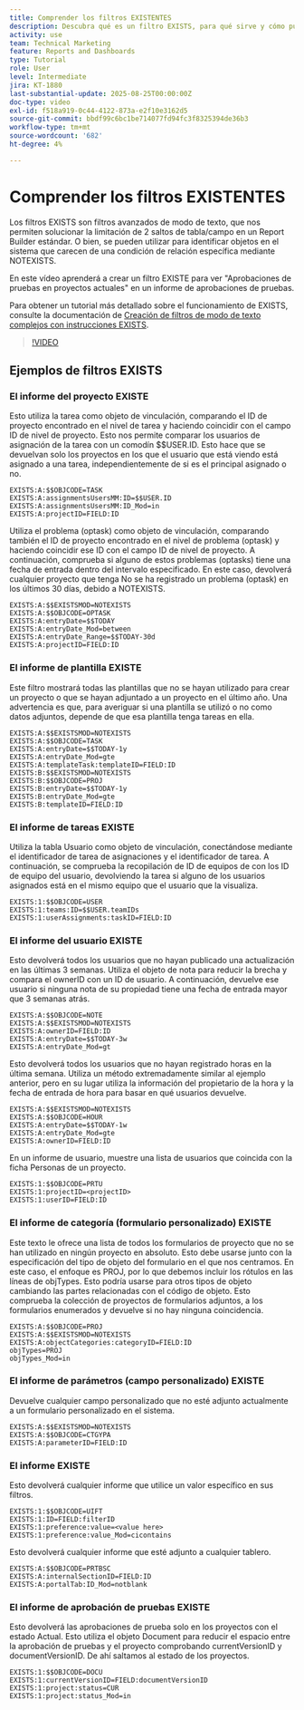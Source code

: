 ```yaml
---
title: Comprender los filtros EXISTENTES
description: Descubra qué es un filtro EXISTS, para qué sirve y cómo puede crear uno desde cero. Además, vea muchos ejemplos útiles de filtros EXISTS.
activity: use
team: Technical Marketing
feature: Reports and Dashboards
type: Tutorial
role: User
level: Intermediate
jira: KT-1880
last-substantial-update: 2025-08-25T00:00:00Z
doc-type: video
exl-id: f518a919-0c44-4122-873a-e2f10e3162d5
source-git-commit: bbdf99c6bc1be714077fd94fc3f8325394de36b3
workflow-type: tm+mt
source-wordcount: '682'
ht-degree: 4%

---
```


# Comprender los filtros EXISTENTES

Los filtros EXISTS son filtros avanzados de modo de texto, que nos permiten solucionar la limitación de 2 saltos de tabla/campo en un Report Builder estándar. O bien, se pueden utilizar para identificar objetos en el sistema que carecen de una condición de relación específica mediante NOTEXISTS.

En este vídeo aprenderá a crear un filtro EXISTE para ver &quot;Aprobaciones de pruebas en proyectos actuales&quot; en un informe de aprobaciones de pruebas.

Para obtener un tutorial más detallado sobre el funcionamiento de EXISTS, consulte la documentación de [Creación de filtros de modo de texto complejos con instrucciones EXISTS](https://experienceleague.adobe.com/en/docs/workfront/using/reporting/reports/text-mode/create-complex-text-mode-filters-using-exists-statements).

>[!VIDEO](https://video.tv.adobe.com/v/3471181/?quality=12&learn=on&enablevpops=1)

## Ejemplos de filtros EXISTS

### El informe del proyecto EXISTE

Esto utiliza la tarea como objeto de vinculación, comparando el ID de proyecto encontrado en el nivel de tarea y haciendo coincidir con el campo ID de nivel de proyecto. Esto nos permite comparar los usuarios de asignación de la tarea con un comodín $$USER.ID. Esto hace que se devuelvan solo los proyectos en los que el usuario que está viendo está asignado a una
tarea, independientemente de si es el principal asignado o no.

```
EXISTS:A:$$OBJCODE=TASK
EXISTS:A:assignmentsUsersMM:ID=$$USER.ID
EXISTS:A:assignmentsUsersMM:ID_Mod=in
EXISTS:A:projectID=FIELD:ID
```


Utiliza el problema (optask) como objeto de vinculación, comparando también el ID de proyecto encontrado en el nivel de problema (optask) y haciendo coincidir ese ID con el campo ID de nivel de proyecto. A continuación, comprueba si alguno de estos problemas (optasks) tiene una fecha de entrada dentro del intervalo especificado. En este caso, devolverá cualquier proyecto que tenga
No se ha registrado un problema (optask) en los últimos 30 días, debido a NOTEXISTS.

```
EXISTS:A:$$EXISTSMOD=NOTEXISTS
EXISTS:A:$$OBJCODE=OPTASK
EXISTS:A:entryDate=$$TODAY
EXISTS:A:entryDate_Mod=between
EXISTS:A:entryDate_Range=$$TODAY-30d
EXISTS:A:projectID=FIELD:ID
```

### El informe de plantilla EXISTE

Este filtro mostrará todas las plantillas que no se hayan utilizado para crear un proyecto o que se hayan adjuntado a un proyecto en el último año. Una advertencia es que, para averiguar si una plantilla se utilizó o no como datos adjuntos, depende de que esa plantilla tenga tareas en ella.

```
EXISTS:A:$$EXISTSMOD=NOTEXISTS
EXISTS:A:$$OBJCODE=TASK
EXISTS:A:entryDate=$$TODAY-1y
EXISTS:A:entryDate_Mod=gte
EXISTS:A:templateTask:templateID=FIELD:ID
EXISTS:B:$$EXISTSMOD=NOTEXISTS
EXISTS:B:$$OBJCODE=PROJ
EXISTS:B:entryDate=$$TODAY-1y
EXISTS:B:entryDate_Mod=gte
EXISTS:B:templateID=FIELD:ID
```

### El informe de tareas EXISTE

Utiliza la tabla Usuario como objeto de vinculación, conectándose mediante el identificador de tarea de asignaciones y el identificador de tarea. A continuación, se comprueba la recopilación de ID de equipos de con los ID de equipo del usuario, devolviendo la tarea si alguno de los usuarios asignados está en el mismo equipo que el usuario que la visualiza.

```
EXISTS:1:$$OBJCODE=USER
EXISTS:1:teams:ID=$$USER.teamIDs
EXISTS:1:userAssignments:taskID=FIELD:ID
```

### El informe del usuario EXISTE

Esto devolverá todos los usuarios que no hayan publicado una actualización en las últimas 3 semanas. Utiliza el objeto de nota para reducir la brecha y compara el ownerID con un ID de usuario. A continuación, devuelve ese usuario si ninguna nota de su propiedad tiene una fecha de entrada mayor que 3 semanas atrás.

```
EXISTS:A:$$OBJCODE=NOTE
EXISTS:A:$$EXISTSMOD=NOTEXISTS
EXISTS:A:ownerID=FIELD:ID
EXISTS:A:entryDate=$$TODAY-3w
EXISTS:A:entryDate_Mod=gt
```

Esto devolverá todos los usuarios que no hayan registrado horas en la última semana. Utiliza un método extremadamente similar al ejemplo anterior, pero en su lugar utiliza la información del propietario de la hora y la fecha de entrada de hora para basar en qué usuarios devuelve.

```
EXISTS:A:$$EXISTSMOD=NOTEXISTS
EXISTS:A:$$OBJCODE=HOUR
EXISTS:A:entryDate=$$TODAY-1w
EXISTS:A:entryDate_Mod=gte
EXISTS:A:ownerID=FIELD:ID
```

En un informe de usuario, muestre una lista de usuarios que coincida con la ficha Personas de un proyecto.

```
EXISTS:1:$$OBJCODE=PRTU
EXISTS:1:projectID=<projectID>
EXISTS:1:userID=FIELD:ID
```

### El informe de categoría (formulario personalizado) EXISTE

Este texto le ofrece una lista de todos los formularios de proyecto que no se han utilizado en ningún proyecto en absoluto. Esto debe usarse junto con la especificación del tipo de objeto del formulario en el que nos centramos. En este caso, el enfoque es PROJ, por lo que debemos incluir los rótulos en las líneas de objTypes. Esto podría usarse
para otros tipos de objeto cambiando las partes relacionadas con el código de objeto. Esto comprueba la colección de proyectos de formularios adjuntos, a los formularios enumerados y devuelve si no hay ninguna coincidencia.

```
EXISTS:A:$$OBJCODE=PROJ
EXISTS:A:$$EXISTSMOD=NOTEXISTS
EXISTS:A:objectCategories:categoryID=FIELD:ID
objTypes=PROJ
objTypes_Mod=in
```

### El informe de parámetros (campo personalizado) EXISTE

Devuelve cualquier campo personalizado que no esté adjunto actualmente a un formulario personalizado en el sistema.

```
EXISTS:A:$$EXISTSMOD=NOTEXISTS
EXISTS:A:$$OBJCODE=CTGYPA
EXISTS:A:parameterID=FIELD:ID
```

### El informe EXISTE

Esto devolverá cualquier informe que utilice un valor específico en sus filtros.

```
EXISTS:1:$$OBJCODE=UIFT
EXISTS:1:ID=FIELD:filterID
EXISTS:1:preference:value=<value here>
EXISTS:1:preference:value_Mod=cicontains
```

Esto devolverá cualquier informe que esté adjunto a cualquier tablero.

```
EXISTS:A:$$OBJCODE=PRTBSC
EXISTS:A:internalSectionID=FIELD:ID
EXISTS:A:portalTab:ID_Mod=notblank
```

### El informe de aprobación de pruebas EXISTE

Esto devolverá las aprobaciones de prueba solo en los proyectos con el estado Actual. Esto utiliza el objeto Document para reducir el espacio entre la aprobación de pruebas y el proyecto comprobando currentVersionID y documentVersionID. De ahí saltamos al estado de los proyectos.

```
EXISTS:1:$$OBJCODE=DOCU
EXISTS:1:currentVersionID=FIELD:documentVersionID
EXISTS:1:project:status=CUR
EXISTS:1:project:status_Mod=in
```
